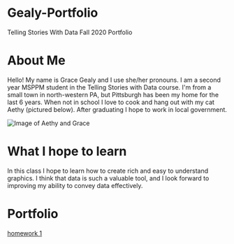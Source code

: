 # Gealy-Portfolio
Telling Stories With Data Fall 2020 Portfolio

# About Me
Hello! My name is Grace Gealy and I use she/her pronouns. I am a second year MSPPM student in the Telling Stories with Data course.  I'm from a small town in north-western PA, but Pittsburgh has been my home for the last 6 years.  When not in school I love to cook and hang out with my cat Aethy (pictured below).  After graduating I hope to work in local government.

![Image of Aethy and Grace](Aethy.jpg)

# What I hope to learn
In this class I hope to learn how to create rich and easy to understand graphics.  I think that data is such a valuable tool, and I look forward to improving my ability to convey data effectively. 

# Portfolio
[homework 1](/dataviz2.md)
